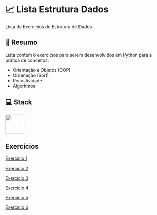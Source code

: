 # 📈 Lista Estrutura Dados
Lista de Exercicios de Estrutura de Dados 


## 📎 Resumo
Lista contém 6 exercícios para serem desenvolvidos em Python para a prática de conceitos:
- Orientação a Objetos (OOP)
- Ordenação (Sort)
- Recustividade
- Algoritmos

## 💻 Stack
<div>
  <img src="https://cdn.jsdelivr.net/gh/devicons/devicon/icons/python/python-original-wordmark.svg" width="60" height="60" align="center" />
</div>

## Exercícios

[Exercício 1](https://github.com/enzocassemiro/estrutura-dados-ac1/blob/main/exercicios/ex1.py)

[Exercício 2](https://github.com/enzocassemiro/estrutura-dados-ac1/blob/main/exercicios/ex2.py)

[Exercício 3](https://github.com/enzocassemiro/estrutura-dados-ac1/blob/main/exercicios/ex3.py)

[Exercício 4](https://github.com/enzocassemiro/estrutura-dados-ac1/blob/main/exercicios/ex4.py)

[Exercício 5](https://github.com/enzocassemiro/estrutura-dados-ac1/blob/main/exercicios/ex5.py)

[Exercício 6]()
